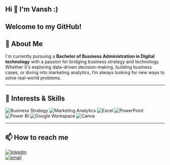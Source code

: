 ## Hi 👋 I'm Vansh :)  
Welcome to my GitHub!  
------

## 🧠 About Me  
I'm currently pursuing a **Bachelor of Business Administration in Digital technology** with a passion for bridging business strategy and technology. Whether it's exploring data-driven decision-making, building business cases, or diving into marketing analytics, I’m always looking for new ways to solve real-world problems.

---

## 💼 Interests & Skills  
<p align="left">
  <img src="https://img.shields.io/badge/-Business%20Strategy-1E90FF?style=for-the-badge" alt="Business Strategy">
  <img src="https://img.shields.io/badge/-Marketing%20Analytics-FF6347?style=for-the-badge" alt="Marketing Analytics">
  <img src="https://img.shields.io/badge/-Excel-217346?logo=microsoft-excel&style=for-the-badge&logoColor=white" alt="Excel">
  <img src="https://img.shields.io/badge/-PowerPoint-B7472A?logo=microsoft-powerpoint&style=for-the-badge&logoColor=white" alt="PowerPoint">
  <img src="https://img.shields.io/badge/-Power%20BI-F2C811?logo=powerbi&style=for-the-badge&logoColor=black" alt="Power BI">
  <img src="https://img.shields.io/badge/-Google%20Workspace-4285F4?logo=googleworkspace&style=for-the-badge&logoColor=white" alt="Google Workspace">
  <img src="https://img.shields.io/badge/-Canva-00C4CC?logo=canva&style=for-the-badge&logoColor=white" alt="Canva">
</p>

---

## 📫 How to reach me

[![linkedin](https://img.shields.io/badge/-LinkedIn-0A66C2?logo=linkedin&style=for-the-badge&logoColor=white)](https://www.linkedin.com/in/vansh-kumar-singh-a184b9239/)  
[![email](https://img.shields.io/badge/-Email-EA4335?logo=gmail&style=for-the-badge&logoColor=white)](mailto:r.vanshkumar@gmail.com)

